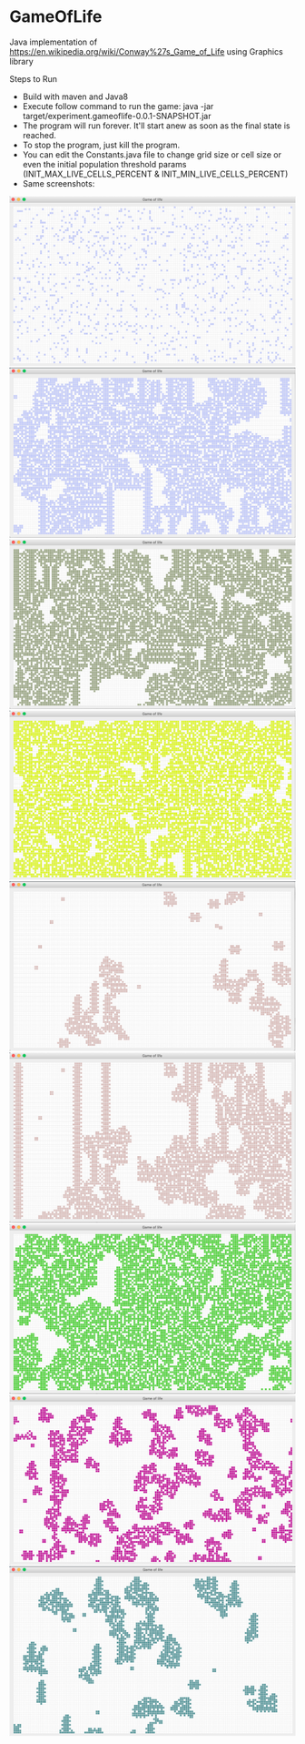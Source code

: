 # GameOfLife
Java implementation of https://en.wikipedia.org/wiki/Conway%27s_Game_of_Life using Graphics library

Steps to Run
- Build with maven and Java8
- Execute follow command to run the game:
    java -jar target/experiment.gameoflife-0.0.1-SNAPSHOT.jar
- The program will run forever. It'll start anew as soon as the final state is reached.
- To stop the program, just kill the program.
- You can edit the Constants.java file to change grid size or cell size or even the initial population threshold params (INIT_MAX_LIVE_CELLS_PERCENT & INIT_MIN_LIVE_CELLS_PERCENT)
- Same screenshots:

![](samples/Screenshot01.png)
![](samples/Screenshot02.png)
![](samples/Screenshot03.png)
![](samples/Screenshot04.png)
![](samples/Screenshot05.png)
![](samples/Screenshot06.png)
![](samples/Screenshot07.png)
![](samples/Screenshot08.png)
![](samples/Screenshot09.png)

